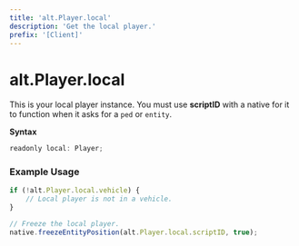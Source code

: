 ```yaml
---
title: 'alt.Player.local'
description: 'Get the local player.'
prefix: '[Client]'
---
```


# alt.Player.local

This is your local player instance. You must use **scriptID** with a native for it to function when it asks for a `ped` or `entity`.

**Syntax**

```js
readonly local: Player;
```

### Example Usage

```js
if (!alt.Player.local.vehicle) {
    // Local player is not in a vehicle.
}

// Freeze the local player.
native.freezeEntityPosition(alt.Player.local.scriptID, true);
```
